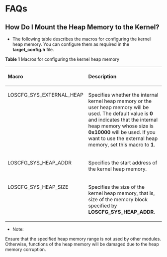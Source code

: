 # FAQs<a name="EN-US_TOPIC_0000001153683024"></a>

## How Do I Mount the Heap Memory to the Kernel?<a name="section965418378552"></a>

-   The following table describes the macros for configuring the kernel heap memory. You can configure them as required in the  **target\_config.h**  file.

**Table  1**  Macros for configuring the kernel heap memory

<a name="table04172020563"></a>
<table><thead align="left"><tr id="row5462035616"><th class="cellrowborder" valign="top" width="39.12%" id="mcps1.2.3.1.1"><p id="p1456204569"><a name="p1456204569"></a><a name="p1456204569"></a>Macro</p>
</th>
<th class="cellrowborder" valign="top" width="60.88%" id="mcps1.2.3.1.2"><p id="p19502005618"><a name="p19502005618"></a><a name="p19502005618"></a>Description</p>
</th>
</tr>
</thead>
<tbody><tr id="row14522018560"><td class="cellrowborder" valign="top" width="39.12%" headers="mcps1.2.3.1.1 "><p id="p35112025620"><a name="p35112025620"></a><a name="p35112025620"></a>LOSCFG_SYS_EXTERNAL_HEAP</p>
</td>
<td class="cellrowborder" valign="top" width="60.88%" headers="mcps1.2.3.1.2 "><p id="p5127138175710"><a name="p5127138175710"></a><a name="p5127138175710"></a>Specifies whether the internal kernel heap memory or the user heap memory will be used. The default value is <strong id="b161891157141719"><a name="b161891157141719"></a><a name="b161891157141719"></a>0</strong> and indicates that the internal heap memory whose size is <strong id="b116218121820"><a name="b116218121820"></a><a name="b116218121820"></a>0x10000</strong> will be used. If you want to use the external heap memory, set this macro to <strong id="b2744657141814"><a name="b2744657141814"></a><a name="b2744657141814"></a>1</strong>.</p>
</td>
</tr>
<tr id="row20514209567"><td class="cellrowborder" valign="top" width="39.12%" headers="mcps1.2.3.1.1 "><p id="p5532017563"><a name="p5532017563"></a><a name="p5532017563"></a>LOSCFG_SYS_HEAP_ADDR</p>
</td>
<td class="cellrowborder" valign="top" width="60.88%" headers="mcps1.2.3.1.2 "><p id="p65520125619"><a name="p65520125619"></a><a name="p65520125619"></a>Specifies the start address of the kernel heap memory.</p>
</td>
</tr>
<tr id="row15302929115615"><td class="cellrowborder" valign="top" width="39.12%" headers="mcps1.2.3.1.1 "><p id="p113021529145612"><a name="p113021529145612"></a><a name="p113021529145612"></a>LOSCFG_SYS_HEAP_SIZE</p>
</td>
<td class="cellrowborder" valign="top" width="60.88%" headers="mcps1.2.3.1.2 "><p id="p1030252965619"><a name="p1030252965619"></a><a name="p1030252965619"></a>Specifies the size of the kernel heap memory, that is, size of the memory block specified by <strong id="b1611815991419"><a name="b1611815991419"></a><a name="b1611815991419"></a>LOSCFG_SYS_HEAP_ADDR</strong>.</p>
</td>
</tr>
</tbody>
</table>

-   Note:

Ensure that the specified heap memory range is not used by other modules. Otherwise, functions of the heap memory will be damaged due to the heap memory corruption.

